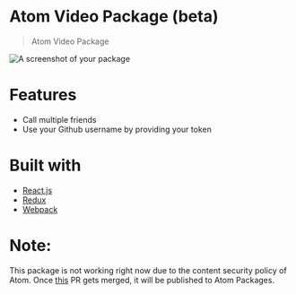 # Atom Video Package (beta)

>Atom Video Package

![A screenshot of your package](screenshot.jpg)

# Features
* Call multiple friends
* Use your Github username by providing your token

# Built with
* [React.js](https://facebook.github.io/react/)
* [Redux](http://redux.js.org/)
* [Webpack](http://webpack.github.io/)

# Note:
This package is not working right now due to the content security policy of Atom. Once [this](https://github.com/atom/atom/pull/11552) PR gets merged, it will be published to Atom Packages.
